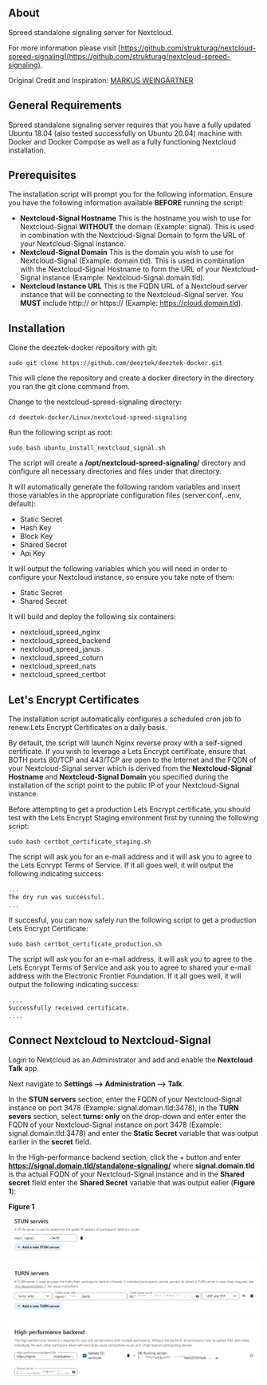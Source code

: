 ## About

Spreed standalone signaling server for Nextcloud.

For more information please visit [https://github.com/strukturag/nextcloud-spreed-signaling](https://github.com/strukturag/nextcloud-spreed-signaling).

Original Credit and Inspiration: [MARKUS WEINGÄRTNER](https://markus-blog.de/index.php/2020/11/20/how-to-run-nextcloud-talk-high-performance-backend-with-stun-turnserver-on-ubuntu-with-docker-compose/)

## General Requirements

Spreed standalone signaling server requires that you have a fully updated Ubuntu 18.04 (also tested successfully on Ubuntu 20.04) machine with Docker and Docker Compose as well as a fully functioning Nextcloud installation.


## Prerequisites

The installation script will prompt you for the following information. Ensure you have the following information available **BEFORE** running the script:

- **Nextcloud-Signal Hostname** This is the hostname you wish to use for Nextcloud-Signal **WITHOUT** the domain (Example: signal). This is used in combination with the Nextcloud-Signal Domain to form the URL of your Nextcloud-Signal instance.
- **Nextcloud-Signal Domain** This is the domain you wish to use for Nextcloud-Signal (Example: domain.tld). This is used in combination with the Nextcloud-Signal Hostname to form the URL of your Nextcloud-Signal instance (Example: Nextcloud-Signal.domain.tld).
- **Nextcloud Instance URL** This is the FQDN URL of a Nextcloud server instance that will be connecting to the Nextcloud-Signal server. You **MUST** include http:// or https:// (Example: https://cloud.domain.tld).

## Installation

Clone the deeztek-docker repository with git:

```
sudo git clone https://github.com/deeztek/deeztek-docker.git
```

This will clone the repository and create a docker directory in the directory you ran the git clone command from.

Change to the nextcloud-spreed-signaling directory:

```
cd deeztek-docker/Linux/nextcloud-spreed-signaling
```

Run the following script as root:

```
sudo bash ubuntu_install_nextcloud_signal.sh
```

The script will create a **/opt/nextcloud-spreed-signaling/** directory and configure all necessary directories and files under that directory. 

It will automatically generate the following random variables and insert those variables in the appropriate configuration files (server.conf, .env, default):

* Static Secret
* Hash Key
* Block Key
* Shared Secret
* Api Key

It will output the following variables which you will need in order to configure your Nextcloud instance, so ensure you take note of them:

* Static Secret
* Shared Secret

It will build and deploy the following six containers:

* nextcloud_spreed_nginx
* nextcloud_spreed_backend
* nextcloud_spreed_janus
* nextcloud_spreed_coturn
* nextcloud_spreed_nats
* nextcloud_spreed_certbot

## Let's Encrypt Certificates

The installation script automatically configures a scheduled cron job to renew Lets Encrypt Certificates on a daily basis.

By default, the script will launch Nginx reverse proxy with a self-signed certificate. If you wish to leverage a Lets Encrypt certificate, ensure that BOTH ports 80/TCP and 443/TCP are open to the Internet and the FQDN of your Nextcloud-Signal server which is derived from the **Nextcloud-Signal Hostname** and **Nextcloud-Signal Domain** you specified during the installation of the script point to the public IP of your Nextcloud-Signal instance. 

Before attempting to get a production Lets Encrypt certificate, you should test with the Lets Encrypt Staging environment first by running the following script:

```
sudo bash certbot_certificate_staging.sh
```

The script will ask you for an e-mail address and it will ask you to agree to the Lets Ecnrypt Terms of Service. If it all goes well, it will output the following indicating success:

```
...
The dry run was successful.
...
```

If succesful, you can now safely run the following script to get a production Lets Encrypt Certificate:

```
sudo bash certbot_certificate_production.sh
```

The script will ask you for an e-mail address, it will ask you to agree to the Lets Ecnrypt Terms of Service and ask you to agree to shared your e-mail address with the Electronic Frontier Foundation. If it all goes well, it will output the following indicating success:

```
....
Successfully received certificate.
....
```

## Connect Nextcloud to Nextcloud-Signal

Login to Nextcloud as an Administrator and add and enable the **Nextcloud Talk** app. 

Next navigate to **Settings --> Administration --> Talk**. 

In the **STUN servers** section, enter the FQDN of your Nextcloud-Signal instance on port 3478 (Example: signal.domain.tld:3478), in the **TURN severs** section, select **turns: only** on the drop-down and enter enter the FQDN of your Nextcloud-Signal instance on port 3478 (Example: signal.domain.tld:3478) and enter the **Static Secret** variable that was output earlier in the **secret** field. 

In the High-performance backend section, click the + button and enter **https://signal.domain.tld/standalone-signaling/** where **signal.domain.tld** is tha actual FQDN of your Nextcloud-Signal instance and in the **Shared secret** field enter the **Shared Secret** variable that was output ealier (**Figure 1**):

**Figure 1**

![Screenshot](2022_02_08_15_12_36.png)






